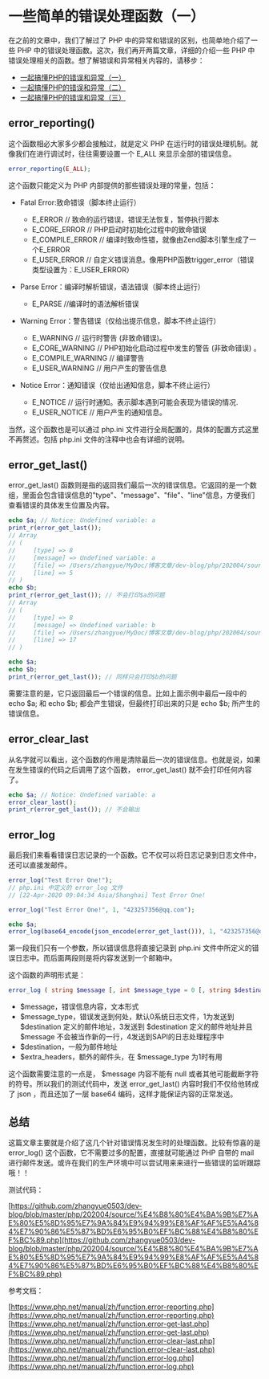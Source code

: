 # 一些简单的错误处理函数（一）

在之前的文章中，我们了解过了 PHP 中的异常和错误的区别，也简单地介绍了一些 PHP 中的错误处理函数。这次，我们再开两篇文章，详细的介绍一些 PHP 中错误处理相关的函数。想了解错误和异常相关内容的，请移步：

- [一起搞懂PHP的错误和异常（一）](https://mp.weixin.qq.com/s/p5QV_TZDVuIP7QlhpckHkA)
- [一起搞懂PHP的错误和异常（二）](https://mp.weixin.qq.com/s/nDeppr2JBFZoLdJS08rlaQ)
- [一起搞懂PHP的错误和异常（三）](https://mp.weixin.qq.com/s/j-6uGQ8giTiljwz7zEXuHg)

## error_reporting()

这个函数相必大家多少都会接触过，就是定义 PHP 在运行时的错误处理机制。就像我们在进行调试时，往往需要设置一个 E_ALL 来显示全部的错误信息。

```php
error_reporting(E_ALL);
```

这个函数只能定义为 PHP 内部提供的那些错误处理的常量，包括：

- Fatal Error:致命错误（脚本终止运行）
    - E_ERROR         // 致命的运行错误，错误无法恢复，暂停执行脚本
    - E_CORE_ERROR    // PHP启动时初始化过程中的致命错误
    - E_COMPILE_ERROR // 编译时致命性错，就像由Zend脚本引擎生成了一个E_ERROR
    - E_USER_ERROR    // 自定义错误消息。像用PHP函数trigger_error（错误类型设置为：E_USER_ERROR）

- Parse Error：编译时解析错误，语法错误（脚本终止运行）
    - E_PARSE  //编译时的语法解析错误

- Warning Error：警告错误（仅给出提示信息，脚本不终止运行）
    - E_WARNING         // 运行时警告 (非致命错误)。
    - E_CORE_WARNING    // PHP初始化启动过程中发生的警告 (非致命错误) 。
    - E_COMPILE_WARNING // 编译警告
    - E_USER_WARNING    // 用户产生的警告信息

- Notice Error：通知错误（仅给出通知信息，脚本不终止运行）
    - E_NOTICE      // 运行时通知。表示脚本遇到可能会表现为错误的情况.
    - E_USER_NOTICE // 用户产生的通知信息。

当然，这个函数也是可以通过 php.ini 文件进行全局配置的，具体的配置方式这里不再赘述。包括 php.ini 文件的注释中也会有详细的说明。

## error_get_last()

error_get_last() 函数则是指的返回我们最后一次的错误信息。它返回的是一个数组，里面会包含错误信息的"type"、"message"、"file"、"line"信息，方便我们查看错误的具体发生位置及内容。

```php
echo $a; // Notice: Undefined variable: a
print_r(error_get_last());
// Array
// (
//     [type] => 8
//     [message] => Undefined variable: a
//     [file] => /Users/zhangyue/MyDoc/博客文章/dev-blog/php/202004/source/一些简单的错误处理函数（一）.php
//     [line] => 5
// )
echo $b;
print_r(error_get_last()); // 不会打印$a的问题
// Array
// (
//     [type] => 8
//     [message] => Undefined variable: b
//     [file] => /Users/zhangyue/MyDoc/博客文章/dev-blog/php/202004/source/一些简单的错误处理函数（一）.php
//     [line] => 17
// )

echo $a;
echo $b;
print_r(error_get_last()); // 同样只会打印$b的问题
```

需要注意的是，它只返回最后一个错误的信息。比如上面示例中最后一段中的 echo $a; 和 echo $b; 都会产生错误，但最终打印出来的只是 echo $b; 所产生的错误信息。

## error_clear_last

从名字就可以看出，这个函数的作用是清除最后一次的错误信息。也就是说，如果在发生错误的代码之后调用了这个函数， error_get_last() 就不会打印任何内容了。

```php
echo $a; // Notice: Undefined variable: a
error_clear_last();
print_r(error_get_last()); // 不会输出
```

## error_log

最后我们来看看错误日志记录的一个函数。它不仅可以将日志记录到日志文件中，还可以直接发邮件。

```php
error_log("Test Error One!");
// php.ini 中定义的 error_log 文件
// [22-Apr-2020 09:04:34 Asia/Shanghai] Test Error One!

error_log("Test Error One!", 1, "423257356@qq.com");

echo $a;
error_log(base64_encode(json_encode(error_get_last())), 1, "423257356@qq.com");
```

第一段我们只有一个参数，所以错误信息将直接记录到 php.ini 文件中所定义的错误日志中。而后面两段则是将内容发送到一个邮箱中。

这个函数的声明形式是：

```php
error_log ( string $message [, int $message_type = 0 [, string $destination [, string $extra_headers ]]] ) : bool
```

- $message，错误信息内容，文本形式
- $message_type，错误发送到何处，默认0系统日志文件，1为发送到 $destination 定义的邮件地址，3发送到 $destination 定义的邮件地址并且 $message 不会被当作新的一行，4发送到SAPI的日志处理程序中
- $destination，一般为邮件地址
- $extra_headers，额外的邮件头，在 $message_type 为1时有用

这个函数需要注意的一点是， $message 内容不能有 null 或者其他可能截断字符的符号。所以我们的测试代码中，发送 error_get_last() 内容时我们不仅给他转成了 json ，而且还加了一层 base64 编码，这样才能保证内容的正常发送。

## 总结

这篇文章主要就是介绍了这几个针对错误情况发生时的处理函数。比较有惊喜的是 error_log() 这个函数，它不需要过多的配置，直接就可能通过 PHP 自带的 mail 进行邮件发送。或许在我们的生产环境中可以尝试用来来进行一些错误的监听跟踪哦！！

测试代码：

[https://github.com/zhangyue0503/dev-blog/blob/master/php/202004/source/%E4%B8%80%E4%BA%9B%E7%AE%80%E5%8D%95%E7%9A%84%E9%94%99%E8%AF%AF%E5%A4%84%E7%90%86%E5%87%BD%E6%95%B0%EF%BC%88%E4%B8%80%EF%BC%89.php](https://github.com/zhangyue0503/dev-blog/blob/master/php/202004/source/%E4%B8%80%E4%BA%9B%E7%AE%80%E5%8D%95%E7%9A%84%E9%94%99%E8%AF%AF%E5%A4%84%E7%90%86%E5%87%BD%E6%95%B0%EF%BC%88%E4%B8%80%EF%BC%89.php)

参考文档：

[https://www.php.net/manual/zh/function.error-reporting.php](https://www.php.net/manual/zh/function.error-reporting.php)
[https://www.php.net/manual/zh/function.error-get-last.php](https://www.php.net/manual/zh/function.error-get-last.php)
[https://www.php.net/manual/zh/function.error-clear-last.php](https://www.php.net/manual/zh/function.error-clear-last.php)
[https://www.php.net/manual/zh/function.error-log.php](https://www.php.net/manual/zh/function.error-log.php)

